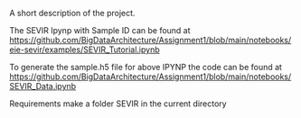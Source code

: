 A short description of the project.

The SEVIR Ipynp with Sample ID can be found at https://github.com/BigDataArchitecture/Assignment1/blob/main/notebooks/eie-sevir/examples/SEVIR_Tutorial.ipynb

To generate the sample.h5 file for above IPYNP the code can be found at https://github.com/BigDataArchitecture/Assignment1/blob/main/notebooks/SEVIR_Data.ipynb

Requirements make a folder SEVIR in the current directory
